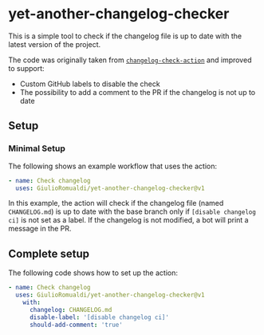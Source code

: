 # yet-another-changelog-checker

This is a simple tool to check if the changelog file is up to date with the latest version of the project.

The code was originally taken from [`changelog-check-action`](https://github.com/tarides/changelog-check-action) and improved to support:
- Custom GitHub labels to disable the check
- The possibility to add a comment to the PR if the changelog is not up to date
  
## Setup

### Minimal Setup

The following shows an example workflow that uses the action:
```yaml
- name: Check changelog
  uses: GiulioRomualdi/yet-another-changelog-checker@v1
```

In this example, the action will check if the changelog file (named `CHANGELOG.md`) is up to date with the base branch only if `[disable changelog ci]` is not set as a label. If the changelog is not modified, a bot will print a message in the PR.

## Complete setup
The following code shows how to set up the action:
```yaml
- name: Check changelog
  uses: GiulioRomualdi/yet-another-changelog-checker@v1
    with:
      changelog: CHANGELOG.md
      disable-label: '[disable changelog ci]'
      should-add-comment: 'true'
```
